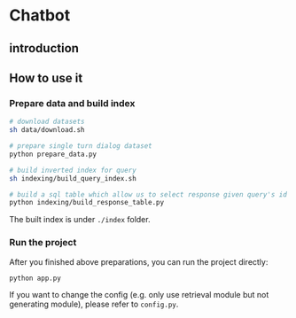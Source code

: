 # Chatbot

## introduction

## How to use it

### Prepare data and build index

```bash
# download datasets
sh data/download.sh

# prepare single turn dialog dataset
python prepare_data.py

# build inverted index for query
sh indexing/build_query_index.sh

# build a sql table which allow us to select response given query's id
python indexing/build_response_table.py
```

The built index is under `./index` folder. 

### Run the project

After you finished above preparations, you can run the project directly:

```bash
python app.py
```

If you want to change the config (e.g. only use retrieval module but not generating module), please refer to `config.py`.

